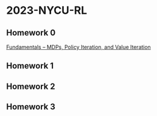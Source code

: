# 2023-NYCU-RL

## Homework 0

[Fundamentals – MDPs, Policy Iteration, and Value Iteration](https://github.com/jacksonchen1998/2023-NYCU-RL/blob/main/Homework%2001/README.md)

## Homework 1

## Homework 2

## Homework 3
